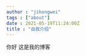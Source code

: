 ```yaml
---
author : "jihongwei"
tags : ["about"]
date : 2021-05-19T11:24:00Z
title : "自我介绍"
---
```



你好 这是我的博客